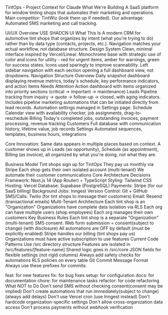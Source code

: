 TintOps - Project Context for Claude
What We're Building
A SaaS platform for window tinting shops that automates their marketing and operations.
Main competitor: TintWiz (look them up if needed).
Our advantage: Automated SMS marketing and call tracking.

UI/UX Overview USE SHADCN UI
What This Is
A modern CRM for automotive tint shops that organizes by intent (what you're trying to do) rather than by data type (contacts, projects, etc.). Navigation matches your actual workflow, not database structure.
Design System
Clean, minimal interface inspired by Vercel/Linear. Monochrome base with strategic use of color and icons for utility - red for urgent items, amber for warnings, green for success states. Icons used sparingly to improve scannability. Left sidebar navigation with each section opening a full dashboard view, not dropdowns.
Navigation Structure
Overview
Daily snapshot dashboard displaying revenue metrics, today's schedule, key performance indicators, and action items
Needs Attention
Action dashboard with items organized into priority sections (critical → important → maintenance)
Leads
Pipeline tracking from inquiry → quote → follow-up → closed, with aging indicators. Includes pipeline marketing automations that can be initiated directly from lead records. Automation settings managed in Settings page.
Schedule
Calendar view with availability checker, job assignments, drag-to-reschedule
Billing
Today's completed jobs, outstanding invoices, payment processing, revenue tracking
Customers
Full database with communication history, lifetime value, job records
Settings
Automated sequences, templates, business hours, integrations

Core Innovation: Same data appears in multiple places based on context. A customer shows up in Leads (as opportunity), Schedule (as appointment), Billing (as invoice), all organized by what you're doing, not what they are.

Business Model
Tint shops sign up for TintOps
They pay us monthly via Stripe
Each shop gets their own isolated account (multi-tenant)
We automate their customer communications
Core Architecture Decisions
Framework: Next.js 14 (App Router) + TypeScript
Styling: Tailwind CSS
Hosting: Vercel
Database: Supabase (PostgreSQL)
Payments: Stripe (for our SaaS billing)
Background Jobs: Inngest
Version Control: Git + GitHub
SMS/Calls: Twilio (for tint shops to message their customers)
Email: Resend (transactional emails)
Multi-Tenant Architecture
Each tint shop is an "Organization"
Organizations have complete data isolation via RLS
Each org can have multiple users (shop employees)
Each org manages their own customers
Key Business Rules
Each tint shop is a separate "Organization" (multi-tenant)
SMS consent: Web form submission = consent(subject to change) (with disclosure)
All automations are OFF by default (must be explicitly enabled)
Stripe handles our billing (tint shops pay us)
Organizations must have active subscription to use features
Current Code Patterns
Use /src directory structure
Features are isolated in /src/features/[feature-name]
Shared logic goes in /src/core
JSON fields for flexible settings (not rigid columns)
Always add safety checks for automations
RLS policies on every table
Git Commit Message Format
Always use these prefixes for commits:

feat: for new features
fix: for bug fixes
setup: for configuration
docs: for documentation
chore: for maintenance tasks
refactor: for code refactoring
What NOT to Do
Don't send SMS without checking consent(consent may be implied)
Don't create automations that run immediately(subject to change) (always add delays)
Don't use Vercel cron (use Inngest instead)
Don't hardcode organization-specific settings
Don't allow cross-organization data access
Don't process payments without webhook verification